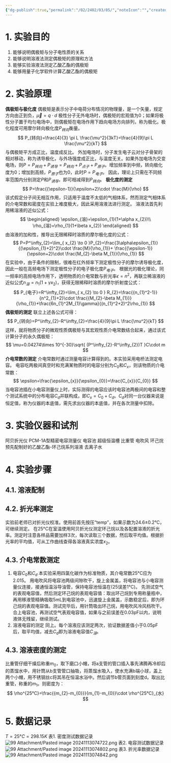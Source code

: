 ```yaml
---
{"dg-publish":true,"permalink":"/02/2402/03/05/","noteIcon":"","created":"2025-01-31T00:35","updated":"2025-07-01T13:38"}
---
```


# 1. 实验目的
1. 能够说明偶极矩与分子电性质的关系
2. 能够说明溶液法测定偶极矩的原理和方法
3. 能够实验溶液法测定乙酸乙酯的偶极矩
4. 能够用量子化学软件计算乙酸乙酯的偶极矩
# 2. 实验原理
**偶极矩与极化度**
偶极矩是表示分子中电荷分布情况的物理量，是一个矢量，规定方向由正到负，$\vec{\mu}=q\cdot d$
极性分子无外电场时，偶极矩的宏观值为0；如果将极性分子置于均匀电场中，则偶极矩在电场作用下趋向电场方向排列，称为极化。极化程度可用摩尔转向极化度$P_{转向}$衡量。
$$
P_{转向}=\frac{4}{3} \pi L \frac{\mu^2}{3kT}=\frac{4}{9}\pi L \frac{\mu^2}{kT}
$$
与偶极矩平方成正比，温度成反比。
外加电场时，分子发生电子云对分子骨架的相对移动，称为诱导极化，与外场强度成正比，与温度无关。如果外加电场为交变电场，则$P=P_{转向}+P_{诱导}=P_{转向}+P_{点子}+P_{原子}$。增加频率到中频，转向极化度为0；增加到高频，$P_{原子}$也为0，此时$P=P_{电子}$。
因此，理论上只需在不同频率范围内分别测定$P$和$P_{诱导}$，即可相减得到$P_{转向}$。
**极化度的测定**
$$
P=\frac{{\epsilon-1}}{\epsilon+2}\cdot \frac{M}{\rho}
$$
该式假定分子间无相互作用，只适用于温度不太低的气相体系，然而测定气相体系的介电常数和密度在实验上难度极大，因此采用溶液法进行测定。
溶液法首先利用稀溶液的近似公式：
$$
\begin{aligned}
\epsilon_{溶}=\epsilon_{1}(1+\alpha x_{2})\\
\rho_{溶}=\rho_{1}(1+\beta x_{2})
\end{aligned}
$$
由溶液的加和性，推导出无限稀释时溶质的摩尔极化度的公式：
$$
P=P^\infty_{2}=\lim_{ x_{2} \to 0 }P_{2}=\frac{3\alpha\epsilon_{1}}{(\epsilon_{1}+2)^2}\cdot \frac{M}{\rho_{1}}+ \frac{{\epsilon-1}}{\epsilon+2}\cdot \frac{M_{2}-\beta M_{1}}{\rho_{1}}
$$
在实验中，由于条件的限制，很难在红外频率下测定极性分子的摩尔诱导极化度，因此一般在高频电场下测定极性分子的电子极化度$P_{电子}$。
根据光的极化理论，同一频率的高频电场作用下，透明物质的介电常数与折光率$\epsilon=n^2$，再联立稀溶液的近似公式$n_{溶}=n_{1}(1+\gamma x_{2})$，获得无限稀释时溶质的摩尔折射度公式：
$$
P_{电子}=R^\infty_{2}=\lim_{ x_{2} \to 0 } R_{2}=\frac{{n_{1}^2-1}}{n^2_{1}+2}\cdot \frac{{M_{2}-\beta M_{1}}}{\rho_{1}}+\frac{6n_{1}^2M_{1}\gamma}{(n_{1}^2+2)^2\rho_{1}}
$$
**偶极矩的测定**
联立上述各公式可得：
$$
P_{转向}=P^\infty_{2}-R^\infty_{2}=\frac{4}{9}\pi L \frac{\mu^2}{kT}
$$
这样，就将物质分子的微观性质偶极矩与其宏观性质介电常数结合起来，通过该式计算分子的永久偶极矩：
$$
\mu=0.04274\times 10^{-30}\sqrt{ (P^\infty_{2}-R^\infty_{2})T }C\cdot m
$$
**介电常数的测定**
介电常数时通过测量电容计算得到的。本实验采用电桥法测定电容。
电容吃两极间真空时和充满某物质时的电容分别为$C_{0}$和$C_{x}$，则该物质的介电常数：
$$
\epsilon=\frac{\epsilon_{x}}{\epsilon_{0}}=\frac{C_{x}}{C_{0}}
$$
当电容池插在小电容测量仪上时，实际测得的电容应该时电容池两极间的电容和整个测试系统中的分布电容$C_{d}$并联构成，即$C_{x}=C_{0}+C_{d}$。$C_{d}$对同一台仪器来说是恒定值，称为仪器的本底值，需先求出仪器的本底值，并在各次测量中扣除。
# 3. 实验仪器和试剂
阿贝折光仪
PCM-1A型精密电容测量仪
电容池
超级恒温槽
比重管
电吹风
环己烷
预先配制好的乙酸乙酯-环己烷系列溶液
去离子水
# 4. 实验步骤
## 4.1. 溶液配制
## 4.2. 折光率测定
实验前老师已对折光仪校准。使用前首先按压“temp”，如果示数为24.6±0.2°C，可继续测定。
在25°C在室温使用阿贝折光仪测定环己烷以及各配置溶液的折光率。测定时注意各样品需要加样3次，每次读取三个数据，然后取平均值。根据折光率的平均值，可从工作曲线查得各溶液真实浓度$x_{2}$。
## 4.3. 介电常数测定
1. 电容$C_{0}$和$C_{d}$
本实验采用四氯化碳作为标准物质，其介电常数25°C应为2.015。
用电吹风将电容池两级间隙吹干，旋上金属盖，将电容池与小电容测量仪连接，接通恒温浴导油管，保持电容池恒温在(25误差1°C)。
先测试空气的表观电容值，然后测定环己烷的表观电容值：取出环己烷到专用称量瓶中，再用移液管精确吸取5mL到电容池中，迅速旋上金属盖，示数稳定后，即为环己烷的表观电容值。测试完毕后，用针筒吸出环己烷，用电吹风冷风档吹干。合上电容池，再测试空气表观电容值，如果与之前误差在0.03pF以内，说明液体无残留，继续测试。
2. 溶液电容的测定
同上。每个溶液应该测定两次，验证数据差值小于0.05pF后，取平均值，减去$C_{d}$即为溶液电容值$C_{溶}$。
## 4.3. 溶液密度的测定
比重管仔细干燥后称重$m_{0}$，取下磨口小帽，将a支管的管口插入事先沸腾再冷却后的蒸馏水中，用针筒从b支管管口抽吸，将蒸馏水吸入，使水充满b端小球，盖上两个小帽，用不锈钢丝c将其吊在恒温水浴中。然后调节b管页面到刻度d。取出比重管，称重的$m_{1}$。则密度为：
$$
\rho^{25°C}=\frac{{m_{2}-m_{0}}}{m_{1}-m_{0}}\cdot \rho^{25°C}_{水}
$$
# 5. 数据记录
$T=25°C=298.15K$
表1. 密度测试数据记录
![99 Attachment/Pasted image 20241113074722.png](/img/user/99%20Attachment/Pasted%20image%2020241113074722.png)
表2. 电容测试数据记录
![99 Attachment/Pasted image 20241113074802.png](/img/user/99%20Attachment/Pasted%20image%2020241113074802.png)
表3. 折光率数据记录
![99 Attachment/Pasted image 20241113074842.png](/img/user/99%20Attachment/Pasted%20image%2020241113074842.png)